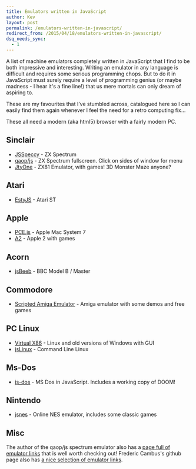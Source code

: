 ```yaml
---
title: Emulators written in JavaScript
author: Kev
layout: post
permalink: /emulators-written-in-javascript/
redirect_from: /2015/04/18/emulators-written-in-javascript/
dsq_needs_sync:
  - 1
---
```

A list of machine emulators completely written in JavaScript that I find to be both impressive and interesting. Writing an emulator in any language is difficult and requires some serious programming chops. But to do it in JavaScript must surely require a level of programming genius (or maybe madness - I hear it's a fine line!) that us mere mortals can only dream of aspiring to.

These are my favourites that I’ve stumbled across, catalogued here so I can easily find them again whenever I feel the need for a retro computing fix...

These all need a modern (aka html5) browser with a fairly modern PC.

## Sinclair ##
 - [JSSpeccy](http://jsspeccy.zxdemo.org/) - ZX Spectrum
 - [qaop/js](http://torinak.com/qaop) - ZX Spectrum fullscreen. Click on sides of window for menu
 - [JtyOne](http://www.zx81stuff.org.uk/zx81/jtyone.html) - ZX81 Emulator, with games! 3D Monster Maze anyone?

## Atari ##
 - [EstyJS](http://estyjs.azurewebsites.net/) - Atari ST

## Apple ##
 - [PCE.js](https://jamesfriend.com.au/pce-js/) - Apple Mac System 7
 - [A2](http://porkrind.org/a2/) - Apple 2 with games

## Acorn ##
 - [jsBeeb](http://bbc.godbolt.org/) - BBC Model B / Master

## Commodore ##
- [Scripted Amiga Emulator](http://scriptedamigaemulator.net) - Amiga emulator with some demos and free games

## PC Linux ##
 - [Virtual X86](http://copy.sh/v86/) - Linux and old versions of Windows with GUI
 - [jsLinux](http://bellard.org/jslinux/) - Command Line Linux

## Ms-Dos ##
 - [js-dos](https://js-dos.com/) - MS Dos in JavaScript. Includes a working copy of DOOM!

## Nintendo ##
 - [jsnes](https://fir.sh/projects/jsnes/) - Online NES emulator, includes some classic games

## Misc ##
The author of the qaop/js spectrum emulator also has a [page full of emulator links](http://torinak.com/qaop/links) that is well worth checking out!
Frederic Cambus's github page also has [a nice selection of emulator links](https://github.com/fcambus/jsemu).
